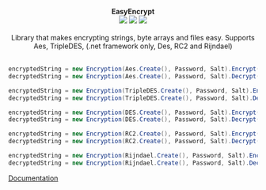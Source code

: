 <p align="center">
  <b>EasyEncrypt</b>
  <br/>
  <img src="https://img.shields.io/badge/License-MIT-green.svg">
  <img src="https://img.shields.io/badge/version-1.0.3.1-green.svg">
  <img src="https://img.shields.io/badge/build-passing-green.svg">
  <br/>
  <br/>
  <a>Library that makes encrypting strings, byte arrays and files easy. Supports Aes, TripleDES, (.net framework only, Des, RC2 and Rijndael)<a/>
  <br/><br/>
</p>

```cs
encryptedString = new Encryption(Aes.Create(), Password, Salt).Encrypt(Input);
decryptedString = new Encryption(Aes.Create(), Password, Salt).Decrypt(EnryptedInput);

encryptedString = new Encryption(TripleDES.Create(), Password, Salt).Encrypt(Input);
decryptedString = new Encryption(TripleDES.Create(), Password, Salt).Decrypt(EnryptedInput);

encryptedString = new Encryption(DES.Create(), Password, Salt).Encrypt(Input);
decryptedString = new Encryption(DES.Create(), Password, Salt).Decrypt(EnryptedInput);

encryptedString = new Encryption(RC2.Create(), Password, Salt).Encrypt(Input);
decryptedString = new Encryption(RC2.Create(), Password, Salt).Decrypt(EnryptedInput);

encryptedString = new Encryption(Rijndael.Create(), Password, Salt).Encrypt(Input);
decryptedString = new Encryption(Rijndael.Create(), Password, Salt).Decrypt(EnryptedInput);
```
[Documentation](https://github.com/GHenkje/EasyEncrypt/wiki)
